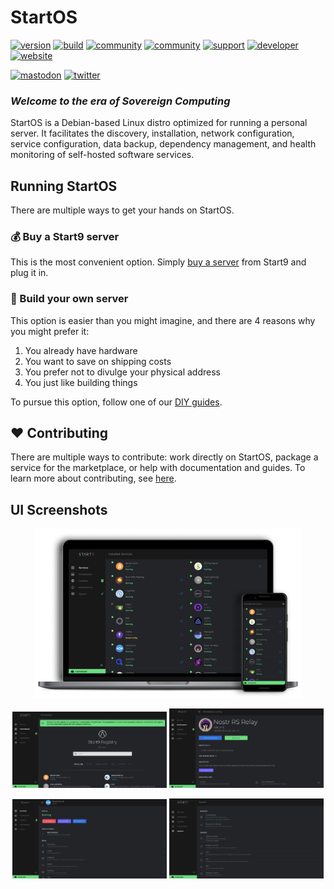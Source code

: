 # StartOS
[![version](https://img.shields.io/github/v/tag/Start9Labs/start-os?color=success)](https://github.com/Start9Labs/start-os/releases)
[![build](https://github.com/Start9Labs/start-os/actions/workflows/startos-iso.yaml/badge.svg)](https://github.com/Start9Labs/start-os/actions/workflows/startos-iso.yaml)
[![community](https://img.shields.io/badge/community-matrix-yellow)](https://matrix.to/#/#community:matrix.start9labs.com)
[![community](https://img.shields.io/badge/community-telegram-informational)](https://t.me/start9_labs)
[![support](https://img.shields.io/badge/support-docs-important)](https://docs.start9.com)
[![developer](https://img.shields.io/badge/developer-matrix-blueviolet)](https://matrix.to/#/#community-dev:matrix.start9labs.com)
[![website](https://img.shields.io/website?down_color=lightgrey&down_message=offline&up_color=green&up_message=online&url=https%3A%2F%2Fstart9.com)](https://start9.com)

[![mastodon](https://img.shields.io/mastodon/follow/000000001?domain=https%3A%2F%2Fmastodon.start9labs.com&label=Follow&style=social)](http://mastodon.start9labs.com)
[![twitter](https://img.shields.io/twitter/follow/start9labs?label=Follow)](https://twitter.com/start9labs)

### _Welcome to the era of Sovereign Computing_ ###

StartOS is a Debian-based Linux distro optimized for running a personal server. It facilitates the discovery, installation, network configuration, service configuration, data backup, dependency management, and health monitoring of self-hosted software services.

## Running StartOS
There are multiple ways to get your hands on StartOS.

### :moneybag: Buy a Start9 server
This is the most convenient option. Simply [buy a server](https://store.start9.com) from Start9 and plug it in.

### :construction_worker: Build your own server
This option is easier than you might imagine, and there are 4 reasons why you might prefer it:
1. You already have hardware
1. You want to save on shipping costs
1. You prefer not to divulge your physical address
1. You just like building things

To pursue this option, follow one of our [DIY guides](https://start9.com/latest/diy).

## :heart: Contributing
There are multiple ways to contribute: work directly on StartOS, package a service for the marketplace, or help with documentation and guides. To learn more about contributing, see [here](https://start9.com/contribute/).

## UI Screenshots
<p align="center">
<img src="assets/StartOS.png" alt="StartOS" width="85%">
</p>
<p align="center">
<img src="assets/marketplace.png" alt="StartOS Marketplace" width="49%">
<img src="assets/nostr.png" alt="StartOS Nostr Service" width="49%">
</p>
<p align="center">
<img src="assets/nextcloud.png" alt="StartOS NextCloud Service" width="49%">
<img src="assets/system.png" alt="StartOS System Settings" width="49%">
</p>
